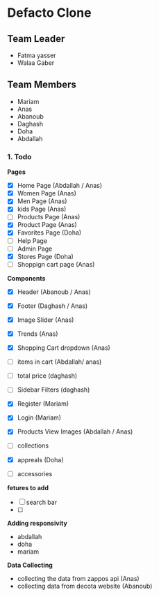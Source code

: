 # Defacto Clone
## Team Leader
- Fatma yasser
- Walaa Gaber

## Team Members
- Mariam
- Anas
- Abanoub
- Daghash 
- Doha
- Abdallah

### 1. Todo

**Pages**
- [x] Home Page  (Abdallah / Anas)
- [x] Women Page (Anas)
- [x] Men Page (Anas)
- [x] kids Page (Anas)
- [ ] Products Page (Anas)
- [x] Product Page  (Anas)
- [x] Favorites Page (Doha)
- [ ] Help Page
- [ ] Admin Page
- [x] Stores Page (Doha)
- [ ] Shoppign cart page (Anas)

**Components**
- [x] Header (Abanoub / Anas)
- [x] Footer (Daghash / Anas)
- [x] Image Slider (Anas)
- [x] Trends  (Anas)
- [x] Shopping Cart dropdown (Anas)
- [ ] items in cart  (Abdallah/ anas)
- [ ] total price (daghash)  
- [ ] Sidebar Filters (daghash)
- [x] Register (Mariam)
- [x] Login   (Mariam)
- [x] Products View Images (Abdallah / Anas)
- [ ] collections
- [x] appreals   (Doha)
- [ ] accessories


**fetures to add**
- [ ] search bar
- [ ] 

**Adding responsivity**
- abdallah 
- doha 
- mariam

**Data Collecting**
- collecting the data from zappos api  (Anas)
- collecting data from decota website  (Abanoub)
